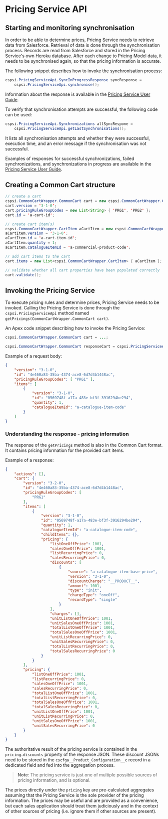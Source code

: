 # Pricing Service API

## Starting and monitoring synchronisation

In order to be able to determine prices, Pricing Service needs to retrieve data from Salesforce. Retrieval of data is done through the synchronisation process. Records are read from Salesforce and stored in the Pricing Service's own Heroku database.
After each change to Pricing Model data, it needs to be synchronised again, so that the pricing information is accurate.

The following snippet describes how to invoke the synchronisation process:

```Java
cspsi.PricingServiceApi.SyncInProgressResponse syncResponse = 
    cspsi.PricingServiceApi.synchronise();
```

Information about the response is available in the [Pricing Service User Guide](https://drive.google.com/file/d/1uD6WuM15UsdHdq_YZmnogho745bhEiCB/view).

To verify that synchronisation attempts are successful, the following code can be used:

```Java
cspsi.PricingServiceApi.Synchronizations allSyncRespone = 
    cspsi.PricingServiceApi.getLastSynchronisations();
```

It lists all synchronisation attempts and whether they were successful, execution time, and an error message if the synchronisation was not successful.

Examples of responses for successful synchronizations, failed synchronizations, and synchronizations in progress are available in the [Pricing Service User Guide](https://drive.google.com/file/d/1uD6WuM15UsdHdq_YZmnogho745bhEiCB/view).

## Creating a Common Cart structure

```Java
// create a cart
cspsi.CommonCartWrapper.CommonCart cart = new cspsi.CommonCartWrapper.CommonCart();
cart.version = '3-1-0';
cart.pricingRuleGroupCodes = new List<String> { 'PRG1', 'PRG2' };
cart.id = 'a-cart-id';

// create cart item(s)
cspsi.CommonCartWrapper.CartItem aCartItem = new cspsi.CommonCartWrapper.CartItem();
aCartItem.version = '3-1-0';
aCartItem.id = 'a-cart-item-id';
aCartItem.quantity = 1;
aCartItem.catalogueItemId = 'a-commercial-product-code';

// add cart items to the cart
cart.items = new List<cspsi.CommonCartWrapper.CartItem> { aCartItem };

// validate whether all cart properties have been populated correctly
cart.validate();
```

## Invoking the Pricing Service

To execute pricing rules and determine prices, Pricing Service needs to be invoked. Calling the Pricing Service is done through the `cspsi.PricingServiceApi` method named \
`getPricings(CommonCartWrapper.CommonCart cart)`.

An Apex code snippet describing how to invoke the Pricing Service:

```Java
cspsi.CommonCartWrapper.CommonCart cart = ...;

cspsi.CommonCartWrapper.CommonCart responseCart = cspsi.PricingServiceApi.getPricings(cart);
```

Example of a request body:

```JSON
{
	"version": "3-1-0",
	"id": "4e460a83-35ba-4374-ace8-6d7d4b1448ac",
	"pricingRuleGroupCodes": [ "PRG1" ],
	"items": [
		{
			"version": "3-1-0",
			"id": "0569748f-a17a-483e-bf3f-3916294be294",
			"quantity": 1,
			"catalogueItemId": "a-catalogue-item-code"
		}
	]
}

```

### Understanding the response - pricing information

The response of the `getPricings` method is also in the Common Cart format. It contains pricing information for the provided cart items.

Example of a response:

```JSON
{
    "actions": [],
    "cart": {
        "version": "3-2-0",
        "id": "4e460a83-35ba-4374-ace8-6d7d4b1448ac",
        "pricingRuleGroupCodes": [
            "PRG1"
        ],
        "items": [
            {
                "version": "3-1-0",
                "id": "0569748f-a17a-483e-bf3f-3916294be294",
                "quantity": 1,
                "catalogueItemId": "a-catalogue-item-code",
                "childItems": {},
                "pricing": {
                    "listOneOffPrice": 1001,
                    "salesOneOffPrice": 1001,
                    "listRecurringPrice": 0,
                    "salesRecurringPrice": 0,
                    "discounts": [
                        {
                            "source": "a-catalogue-item-base-price",
                            "version": "3-1-0",
                            "discountCharge": "__PRODUCT__",
                            "amount": 1001,
                            "type": "init",
                            "chargeType": "oneOff",
                            "recordType": "single"
                        }
                    ],
                    "charges": [],
                    "unitListOneOffPrice": 1001,
                    "unitSalesOneOffPrice": 1001,
                    "totalListOneOffPrice": 1001,
                    "totalSalesOneOffPrice": 1001,
                    "unitListRecurringPrice": 0,
                    "unitSalesRecurringPrice": 0,
                    "totalListRecurringPrice": 0,
                    "totalSalesRecurringPrice": 0
                }
            }
        ],
        "pricing": {
            "listOneOffPrice": 1001,
            "listRecurringPrice": 0,
            "salesOneOffPrice": 1001,
            "salesRecurringPrice": 0,
            "totalListOneOffPrice": 1001,
            "totalListRecurringPrice": 0,
            "totalSalesOneOffPrice": 1001,
            "totalSalesRecurringPrice": 0,
            "unitListOneOffPrice": 1001,
            "unitListRecurringPrice": 0,
            "unitSalesOneOffPrice": 1001,
            "unitSalesRecurringPrice": 0
        }
    }
}
```

The authoritative result of the pricing service is contained in the `pricing.discounts` property of the response JSON.
These discount JSONs need to be stored in the `cscfga__Product_Configuration__c` record in a dedicated field and fed into the aggregation process.

>**Note**: The pricing service is just one of multiple possible sources of pricing information, and is optional.

The prices directly under the `pricing` key are pre-calculated aggregates assuming that the Pricing Service is the sole provider of the pricing information. 
The prices may be useful and are provided as a convenience, but each sales application should treat them judiciously and in the context of other sources of pricing (i.e. ignore them if other sources are present).
